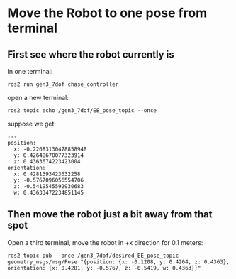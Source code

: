# Move the Robot to one pose from terminal
## First see where the robot currently is 
In one terminal:
```
ros2 run gen3_7dof chase_controller
```

open a new terminal:
```
ros2 topic echo /gen3_7dof/EE_pose_topic --once
```

suppose we get:
```
---
position:
  x: -0.22083130478858948
  y: 0.42648670077323914
  z: 0.4363674223423004
orientation:
  x: 0.4281393423632258
  y: -0.5767096056554706
  z: -0.5419545592930683
  w: 0.43633472234851145
```

## Then move the robot just a bit away from that spot
Open a third terminal, move the robot in +x direction for 0.1 meters:
```
ros2 topic pub --once /gen3_7dof/desired_EE_pose_topic geometry_msgs/msg/Pose "{position: {x: -0.1208, y: 0.4264, z: 0.4363}, orientation: {x: 0.4281, y: -0.5767, z: -0.5419, w: 0.4363}}"
```
